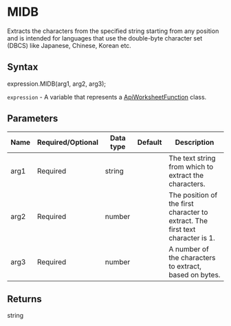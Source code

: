 # MIDB

Extracts the characters from the specified string starting from any position and is intended for languages that use the double-byte character set (DBCS) like Japanese, Chinese, Korean etc.

## Syntax

expression.MIDB(arg1, arg2, arg3);

`expression` - A variable that represents a [ApiWorksheetFunction](../ApiWorksheetFunction.md) class.

## Parameters

| **Name** | **Required/Optional** | **Data type** | **Default** | **Description** |
| ------------- | ------------- | ------------- | ------------- | ------------- |
| arg1 | Required | string |  | The text string from which to extract the characters. |
| arg2 | Required | number |  | The position of the first character to extract. The first text character is 1. |
| arg3 | Required | number |  | A number of the characters to extract, based on bytes. |

## Returns

string